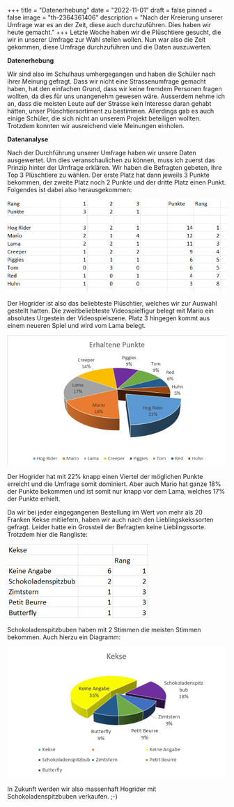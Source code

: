 +++
title = "Datenerhebung"
date = "2022-11-01"
draft = false
pinned = false
image = "th-2364361406"
description = "Nach der Kreierung unserer Umfrage war es an der Zeit, diese auch durchzuführen. Dies haben wir heute gemacht."
+++
L﻿etzte Woche haben wir die Plüschtiere gesucht, die wir in unserer Umfrage zur Wahl stellen wollen. Nun war also die Zeit gekommen, diese Umfrage durchzuführen und die Daten auszuwerten.

**Datenerhebung**

W﻿ir sind also im Schulhaus umhergegangen und haben die Schüler nach ihrer Meinung gefragt. Dass wir nicht eine Strassenumfrage gemacht haben, hat den einfachen Grund, dass wir keine fremdem Personen fragen wollten, da dies für uns unangenehm gewesen wäre. Ausserdem nehme ich an, dass die meisten Leute auf der Strasse kein Interesse daran gehabt hätten, unser Plüschtiersortiment zu bestimmen. Allerdings gab es auch einige Schüler, die sich nicht an unserem Projekt beteiligen wollten. Trotzdem konnten wir ausreichend viele Meinungen einholen.

**D﻿atenanalyse**

N﻿ach der Durchführung unserer Umfrage haben wir unsere Daten ausgewertet. Um dies veranschaulichen zu können, muss ich zuerst das Prinzip hinter der Umfrage erklären. Wir haben die Befragten gebeten, ihre Top 3 Plüschtiere zu wählen. Der erste Platz hat dann jeweils 3 Punkte bekommen, der zweite Platz noch 2 Punkte und der dritte Platz einen Punkt. Folgendes ist dabei also herausgekommen:

![](rangliste-pluschtiere.png)

D﻿er Hogrider ist also das beliebteste Plüschtier, welches wir zur Auswahl gestellt hatten. Die zweitbeliebteste Videospielfigur belegt mit Mario ein absolutes Urgestein der Videospielszene. Platz 3 hingegen kommt aus einem neueren Spiel und wird vom Lama belegt.

![](diagramm-pluschtiere.png)

D﻿er Hogrider hat mit 22% knapp einen Viertel der möglichen Punkte erreicht und die Umfrage somit dominiert. Aber auch Mario hat ganze 18% der Punkte bekommen und ist somit nur knapp vor dem Lama, welches 17% der Punkte erhielt.

D﻿a wir bei jeder eingegangenen Bestellung im Wert von mehr als 20 Franken Kekse mitliefern, haben wir auch nach den Lieblingskekssorten gefragt. Leider hatte ein Grossteil der Befragten keine Lieblingssorte. Trotzdem hier die Rangliste:

![](rangliste-kekse.png)

S﻿chokoladenspitzbuben haben mit 2 Stimmen die meisten Stimmen bekommen. Auch hierzu ein Diagramm:

![](diagramm-kekse.png)

I﻿n Zukunft werden wir also massenhaft Hogrider mit Schokoladenspitzbuben verkaufen. ;-)